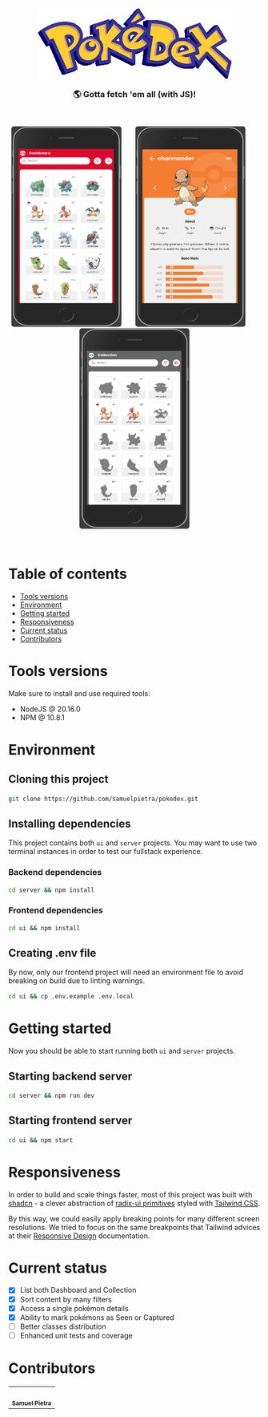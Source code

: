 <h3 align="center">
  <img alt="" src="./docs/logo.webp" />
  <p align="center">🌎 Gotta fetch 'em all <b>(with JS)</b>!</p>
</h3>

<br />

<p align="center">
  <kbd>
    <img width="220" style="border-radius: 5px" height="400" src="./docs/1.png" alt="Intro">
  </kbd>
  &nbsp;&nbsp;&nbsp;&nbsp;
  <kbd>
    <img width="220" style="border-radius: 5px" height="400" src="./docs/3.png" alt="Register adopt">
  </kbd>
  &nbsp;&nbsp;&nbsp;&nbsp;
  <kbd>
    <img width="220" style="border-radius: 5px" height="400" src="./docs/2.png" alt="Chat">
  </kbd>
</p>

<br />

# Table of contents

- [Tools versions](#️tools-versions)
- [Environment](#environment)
- [Getting started](#getting-started)
- [Responsiveness](#responsiveness)
- [Current status](#current-status)
- [Contributors](#contributors)

# Tools versions

Make sure to install and use required tools:

- NodeJS @ 20.16.0
- NPM @ 10.8.1

# Environment

## Cloning this project

```bash
git clone https://github.com/samuelpietra/pokedex.git
```

## Installing dependencies

This project contains both `ui` and `server` projects. You may want to use two terminal instances in order to test our fullstack experience.

### Backend dependencies

```bash
cd server && npm install
```

### Frontend dependencies

```bash
cd ui && npm install
```

## Creating .env file

By now, only our frontend project will need an environment file to avoid breaking on build due to linting warnings.

```bash
cd ui && cp .env.example .env.local
```

# Getting started

Now you should be able to start running both `ui` and `server` projects.

## Starting backend server

```bash
cd server && npm run dev
```

## Starting frontend server

```bash
cd ui && npm start
```

# Responsiveness

In order to build and scale things faster, most of this project was built with [shadcn](https://ui.shadcn.com) - a clever abstraction of [radix-ui primitives](https://www.radix-ui.com/primitives) styled with [Tailwind CSS](https://tailwindcss.com).

By this way, we could easily apply breaking points for many different screen resolutions. We tried to focus on the same breakpoints that Tailwind advices at their [Responsive Design](https://tailwindcss.com/docs/responsive-design) documentation.

# Current status

- [x] List both Dashboard and Collection
- [x] Sort content by many filters
- [x] Access a single pokémon details
- [x] Ability to mark pokémons as Seen or Captured
- [ ] Better classes distribution
- [ ] Enhanced unit tests and coverage

# Contributors

<table>
  <tr>
    <td align="center"><a href="https://github.com/samuelpietra"><img style="border-radius: 50%; margin-top: 0.4em" src="https://avatars.githubusercontent.com/samuelpietra" width="100px;" alt=""/><br /><sub><b>Samuel Pietra</b></sub></a><br /></td>
  </tr>
</table>
